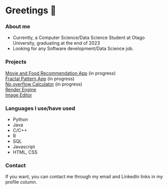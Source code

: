 # Greetings 👋

### About me
- Currently, a Computer Science/Data Science Student at Otago University, graduating at the end of 2023
- Looking for any Software development/Data Science job.

### Projects
[Movie and Food Recommendation App](https://github.com/vicmon810/COSC345) (in progress)<br>
[Fractal Pattern App](https://github.com/andre2410/Fractals) (in progress)<br>
[No overflow Calculator](https://github.com/andre2410/Calculat0r) (in progress)<br>
[Render Engine](https://github.com/andre2410/renderengine)<br>
[Image Editor](https://github.com/andre2410/ImageEditor)<br>

### Languages I use/have used
- Python
- Java
- C/C++
- R
- SQL
- Javascript
- HTML, CSS

### Contact
If you want, you can contact me through my email and LinkedIn links in my profile column.
